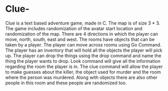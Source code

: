 # Clue-

Clue is a text based adventure game, made in C. 
The map is of size 3 * 3. 
The game includes randomization of the avatar start location and randomization of the map. There are 4 directions in which the player can move, north, south, east and west. The rooms have objects that can be taken by a player. The player can move across rooms using Go Command. 
The player has an inventory that will hold all the objects the player will pick up. The player can drop the things using the drop command and name the thing the player wants to drop. 
Look command will give all the information regarding the room the player is in. The clue command will allow the player to make guesses about the killer, the object used for murder and the room where the person was murdered. 
Along with objects there are also other people in this room and these people are randomized too. 
